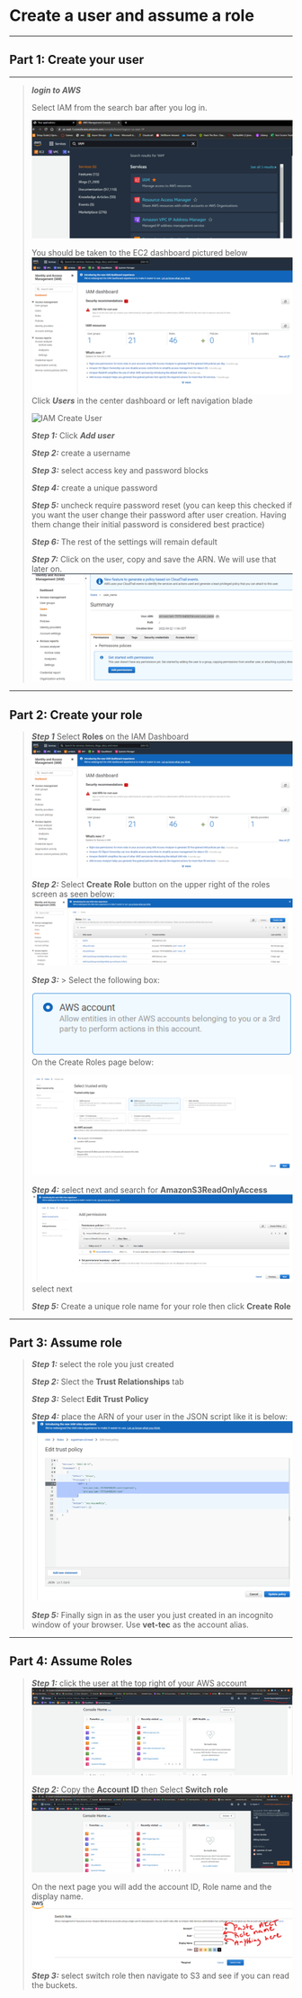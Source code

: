 # Create a user and assume a role
---
## Part 1: Create your user
---
>***login to AWS***
>
>Select IAM from the search bar after you log in. 
>
>![IAM Navigation](images/IAM_search.png)
>
>You should be taken to the EC2 dashboard pictured below
>![IAM Dash board](images/IAM_dashboard.png)
>Click ***Users*** in the center dashboard or left navigation blade
>
>![IAM Create User](images/creat_user/creat_user.gif)
>
>***Step 1:*** Click ***Add user***
>
>***Step 2:*** create a username
>
>***Step 3:*** select access key and password blocks
>
>***Step 4:*** create a unique password
>
>***Step 5:*** uncheck require password reset (you can keep this checked if you want the user change their password after user creation.  Having them change their initial password is considered best practice)
>
>***Step 6:*** The rest of the settings will remain default
>
>***Step 7:*** Click on the user, copy and save the ARN.  We will use that later on. 
>![ARN](images/ARN.png)
---
## Part 2: Create your role
>***Step 1*** Select **Roles** on the IAM Dashboard
>![Dashboard](images/IAM_dashboard.png)
>***Step 2:*** Select **Create Role** button on the upper right of the roles screen as seen below: 
>![Create Roles](images/selecct-create-role.png)
>
>***Step 3:*** >
>Select the following box:
>
>![account role](images/account-role-box.png)
>On the Create Roles page below:
>
>![account role page](images/Account-role.png)
>
>***Step 4:*** select next and search for **AmazonS3ReadOnlyAccess**
>![read only](images/read-only.png)
>select next
>
>***Step 5:*** Create a unique role name for your role then click **Create Role**
---
## Part 3: Assume role
>***Step 1:*** select the role you just created
>
>***Step 2:*** Slect the **Trust Relationships** tab
>
>***Step 3:*** Select **Edit Trust Policy**
>
>***Step 4:*** place the ARN of your user in the JSON script like it is below:
>![JSON](images/JSON.png)
>
>***Step 5:*** Finally sign in as the user you just created in an incognito window of your browser.  Use **vet-tec** as the account alias.
---
## Part 4: Assume Roles 
>***Step 1:*** click the user at the top right of your AWS account
>![User](images/user.png) 
>
>***Step 2:*** Copy the **Account ID** then Select **Switch role**
>![role](images/switch.png)
>
>On the next page you will add the account ID, Role name and the display name.  
>![role-switch_page](images/switch_role_page.png)
>***Step 3:*** select switch role then navigate to S3 and see if you can read the buckets. 